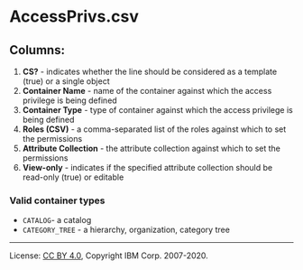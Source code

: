 <!-- SPDX-License-Identifier: CC-BY-4.0 -->
<!-- Copyright IBM Corp. 2007-2020 -->

# AccessPrivs.csv

## Columns:

1. **CS?** - indicates whether the line should be considered as a template (true) or a single object</li>
1. **Container Name** - name of the container against which the access privilege is being defined</li>
1. **Container Type** - type of container against which the access privilege is being defined</li>
1. **Roles (CSV)** - a comma-separated list of the roles against which to set the permissions</li>
1. **Attribute Collection** - the attribute collection against which to set the permissions</li>
1. **View-only** - indicates if the specified attribute collection should be read-only (true) or editable</li>

### Valid container types

- `CATALOG`- a catalog
- `CATEGORY_TREE` - a hierarchy, organization, category tree

----
License: [CC BY 4.0](https://creativecommons.org/licenses/by/4.0/),
Copyright IBM Corp. 2007-2020.
